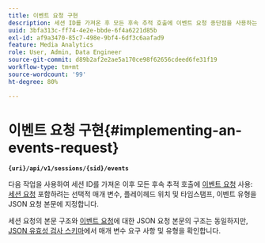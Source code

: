 ```yaml
---
title: 이벤트 요청 구현
description: 세션 ID를 가져온 후 모든 후속 추적 호출에 이벤트 요청 종단점을 사용하는 방법을 알아봅니다
uuid: 3bfa313c-ff74-4e2e-bbde-6f4a6221d85b
exl-id: af9a3470-85c7-498e-9bf4-6df3c6aafad9
feature: Media Analytics
role: User, Admin, Data Engineer
source-git-commit: d89b2af2e2ae5a170ce98f62656cdeed6fe31f19
workflow-type: tm+mt
source-wordcount: '99'
ht-degree: 80%

---
```


# 이벤트 요청 구현{#implementing-an-events-request}

**`{uri}/api/v1/sessions/{sid}/events`**

다음 작업을 사용하여 세션 ID를 가져온 이후 모든 후속 추적 호출에 [이벤트 요청](/help/media-collection-api/mc-api-ref/mc-api-events-req.md) 사용: [세션 요청](/help/media-collection-api/mc-api-ref/mc-api-sessions-req.md) 포함하려는 선택적 매개 변수, 플레이헤드 위치 및 타임스탬프, 이벤트 유형을 JSON 요청 본문에 지정합니다.

세션 요청의 본문 구조와 [이벤트 요청](/help/media-collection-api/mc-api-ref/mc-api-events-req.md)에 대한 JSON 요청 본문의 구조는 동일하지만, [JSON 유효성 검사 스키마](/help/media-collection-api/mc-api-ref/mc-api-json-validation.md)에서 매개 변수 요구 사항 및 유형을 확인합니다.
